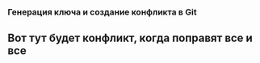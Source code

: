 ### Генерация ключа и создание конфликта в Git

 ## Вот тут будет конфликт, когда поправят все и все
